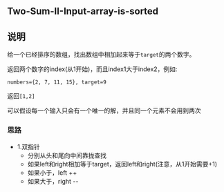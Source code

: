 ## Two-Sum-II-Input-array-is-sorted

## 说明
给一个已经排序的数组，找出数组中相加起来等于`target`的两个数字。

返回两个数字的index(从1开始)，而且index1大于index2，例如:

```
numbers={2, 7, 11, 15}, target=9
```
返回`[1,2]`

可以假设每一个输入只会有一个唯一的解，并且同一个元素不会用到两次

### 思路

* 1.双指针
	* 分别从头和尾向中间靠拢查找
	* 如果left和right相加等于target，返回left和right(注意，从1开始需要+1)
	* 如果小于，left ++
	* 如果大于，right --